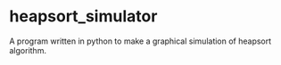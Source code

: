 # heapsort_simulator
A program written in python to make a graphical simulation of heapsort algorithm.
